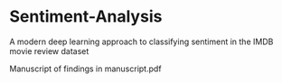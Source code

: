 # Sentiment-Analysis
A modern deep learning approach to classifying sentiment in the IMDB movie review dataset 

Manuscript of findings in manuscript.pdf
